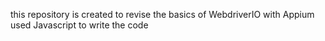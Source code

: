 this repository is created to revise the basics of WebdriverIO with Appium 
used Javascript to write the code
